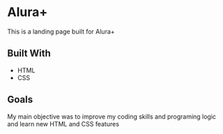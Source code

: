 # Alura+

This is a landing page built for Alura+

## Built With

- HTML
- CSS

## Goals

My main objective was to improve my coding skills and programing logic and learn new HTML and CSS features
